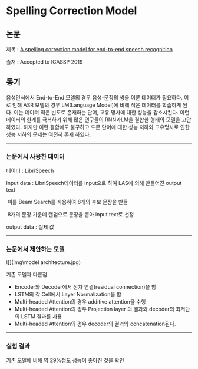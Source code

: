# Spelling Correction Model

## 논문

제목 : [A spelling correction model for end-to-end speech recognition](https://paperswithcode.com/paper/a-spelling-correction-model-for-end-to-end)

출처 : Accepted to ICASSP 2019

## 동기

 음성인식에서 End-to-End 모델의 경우 음성-문장의 쌍을 이룬 데이터가 필요하다. 이로 인해 ASR 모델의 경우 LM(Language Model)에 비해 적은 데이터를  학습하게 된다.  이는 데이터 적은 빈도로 존재하는 단어, 고유 명사에 대한 성능을 감소시킨다.  이런 데이터의 한계를 극복하기 위해 많은 연구들이 RNN과LM을 결합한 형태의 모델을 고안하였다. 하지만 이런 결합에도 불구하고 드문 단어에 대한 성능 저하와 고유명사로 인한 성능 저하의 문제는 여전히 존재 하였다. 

---

### 논문에서 사용한 데이터

데이터 : LibriSpeech

Input data : LibriSpeech데이터를 input으로 하여 LAS에 의해 만들어진 output text

​                      이를 Beam Search를 사용하여 8개의 후보 문장을 만듦

​                      8개의 문장 가운데 랜덤으로 문장을 뽑아 input text로 선정

output data : 실제 값

---

### 논문에서 제안하는 모델

![](img\model architecture.jpg)

기존 모델과 다른점

- Encoder와 Decoder에서 잔차 연결(residual connection)을 함
- LSTM의 각 Cell에서 Layer Normalization을 함
- Multi-headed Attention의 경우 additive attention을 수행
- Multi-headed Attention의 경우 Projection layer 의 결과와 decoder의 최저단의 LSTM 결과를 사용
- Multi-headed Attention의 경우 decoder의 결과와 concatenation된다.

---

### 실험 결과

기존 모델에 비해 약 29%정도 성능이 좋아진 것을 확인